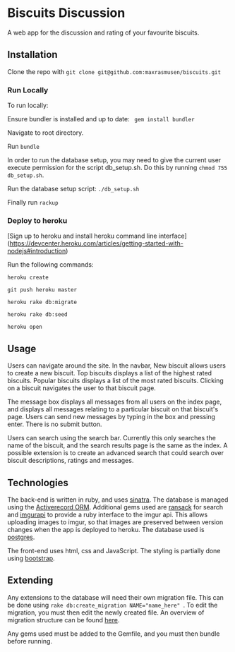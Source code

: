 # Biscuits Discussion

A web app for the discussion and rating of your favourite biscuits. 

## Installation 
Clone the repo with ```git clone git@github.com:maxrasmusen/biscuits.git```

### Run Locally
To run locally:

Ensure bundler is installed and up to date: ``` gem install bundler```

Navigate to root directory. 

Run ``` bundle ```

In order to run the database setup, you may need to give the current user execute permission for the script db_setup.sh. Do this by running ```chmod 755 db_setup.sh```. 

Run the database setup script: ``` ./db_setup.sh ```

Finally run ``` rackup ```

### Deploy to heroku

[Sign up to heroku and install heroku command line interface] (https://devcenter.heroku.com/articles/getting-started-with-nodejs#introduction) 

Run the following commands: 

``` heroku create ```

``` git push heroku master ```

```heroku rake db:migrate ```

```heroku rake db:seed ```

```heroku open ```

## Usage
Users can navigate around the site. In the navbar, New biscuit allows users to create a new biscuit. Top biscuits displays a list of the highest rated biscuits. Popular biscuits displays a list of the most rated biscuits. Clicking on a biscuit navigates the user to that biscuit page. 

The message box displays all messages from all users on the index page, and displays all messages relating to a particular biscuit on that biscuit's page. Users can send new messages by typing in the box and pressing enter. There is no submit button. 

Users can search using the search bar. Currently this only searches the name of the biscuit, and the search results page is the same as the index. A possible extension is to create an advanced search that could search over biscuit descriptions, ratings and messages. 

## Technologies
The back-end is written in ruby, and uses [sinatra](https://rubygems.org/gems/sinatra). The database is managed using the	 [Activerecord ORM](https://rubygems.org/gems/activerecord/versions/5.0.0.1).  Additional gems used are [ransack](https://rubygems.org/gems/ransack) for search and [imgurapi](https://rubygems.org/gems/imgurapi) to provide a ruby interface to the imgur api. This allows uploading images to imgur, so that images are preserved between version changes when the app is deployed to heroku. The database used is [postgres](https://rubygems.org/gems/pg).

The front-end uses html, css and JavaScript. The styling is partially done using [bootstrap](http://getbootstrap.com/).

## Extending
Any extensions to the database will need their own migration file. This can be done using ```rake db:create_migration NAME="name_here" ```. To edit the migration, you must then edit the newly created file. An overview of migration structure can be found [here](http://guides.rubyonrails.org/v3.2/migrations.html). 

Any gems used must be added to the Gemfile, and you must then bundle before running. 